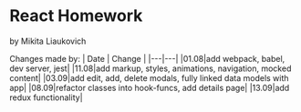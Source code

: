 # React Homework
by Mikita Liaukovich

Changes made by:
| Date  | Change |
|---|---|
|01.08|add webpack, babel, dev server, jest|
|11.08|add markup, styles, animations, navigation, mocked content|
|03.09|add edit, add, delete modals, fully linked data models with app|
|08.09|refactor classes into hook-funcs, add details page|
|13.09|add redux functionality|